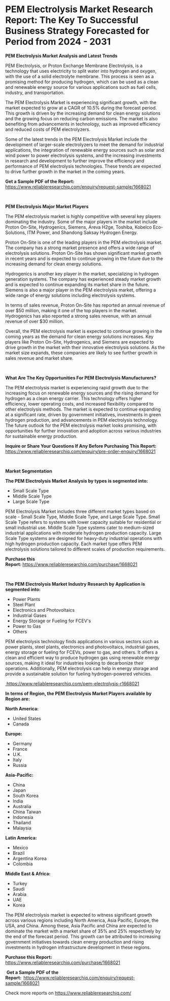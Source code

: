 <p><h1>PEM Electrolysis Market Research Report: The Key To Successful Business Strategy Forecasted for Period from 2024 - 2031</h1></p><p><strong>PEM Electrolysis Market Analysis and Latest Trends</strong></p>
<p><p>PEM Electrolysis, or Proton Exchange Membrane Electrolysis, is a technology that uses electricity to split water into hydrogen and oxygen, with the use of a solid electrolyte membrane. This process is seen as a promising method for producing hydrogen, which can be used as a clean and renewable energy source for various applications such as fuel cells, industry, and transportation.</p><p>The PEM Electrolysis Market is experiencing significant growth, with the market expected to grow at a CAGR of 10.5% during the forecast period. This growth is driven by the increasing demand for clean energy solutions and the growing focus on reducing carbon emissions. The market is also benefiting from advancements in technology, such as improved efficiency and reduced costs of PEM electrolyzers.</p><p>Some of the latest trends in the PEM Electrolysis Market include the development of larger-scale electrolyzers to meet the demand for industrial applications, the integration of renewable energy sources such as solar and wind power to power electrolysis systems, and the increasing investments in research and development to further improve the efficiency and performance of PEM electrolysis technologies. These trends are expected to drive further growth in the market in the coming years.</p></p>
<p><strong>Get a Sample PDF of the Report:&nbsp;</strong> <a href="https://www.reliableresearchiq.com/enquiry/request-sample/1668021">https://www.reliableresearchiq.com/enquiry/request-sample/1668021</a></p>
<p>&nbsp;</p>
<p><strong>PEM Electrolysis Major Market Players</strong></p>
<p><p>The PEM electrolysis market is highly competitive with several key players dominating the industry. Some of the major players in the market include Proton On-Site, Hydrogenics, Siemens, Areva H2ge, Toshiba, Kobelco Eco-Solutions, ITM Power, and Shandong Saksay Hydrogen Energy.</p><p>Proton On-Site is one of the leading players in the PEM electrolysis market. The company has a strong market presence and offers a wide range of electrolysis solutions. Proton On-Site has shown significant market growth in recent years and is expected to continue growing in the future due to the increasing demand for clean energy solutions.</p><p>Hydrogenics is another key player in the market, specializing in hydrogen generation systems. The company has experienced steady market growth and is expected to continue expanding its market share in the future. Siemens is also a major player in the PEM electrolysis market, offering a wide range of energy solutions including electrolysis systems.</p><p>In terms of sales revenue, Proton On-Site has reported an annual revenue of over $50 million, making it one of the top players in the market. Hydrogenics has also reported a strong sales revenue, with an annual revenue of over $30 million.</p><p>Overall, the PEM electrolysis market is expected to continue growing in the coming years as the demand for clean energy solutions increases. Key players like Proton On-Site, Hydrogenics, and Siemens are expected to drive growth in the market with their innovative electrolysis solutions. As the market size expands, these companies are likely to see further growth in sales revenue and market share.</p></p>
<p>&nbsp;</p>
<p><strong>What Are The Key Opportunities For PEM Electrolysis Manufacturers?</strong></p>
<p><p>The PEM electrolysis market is experiencing rapid growth due to the increasing focus on renewable energy sources and the rising demand for hydrogen as a clean energy carrier. This technology offers higher efficiency, lower operating costs, and increased flexibility compared to other electrolysis methods. The market is expected to continue expanding at a significant rate, driven by government initiatives, investments in green hydrogen production, and advancements in PEM electrolysis technology. The future outlook for the PEM electrolysis market looks promising, with opportunities for further innovation and adoption across various industries for sustainable energy production.</p></p>
<p><strong>Inquire or Share Your Questions If Any Before Purchasing This Report:</strong> <a href="https://www.reliableresearchiq.com/enquiry/pre-order-enquiry/1668021">https://www.reliableresearchiq.com/enquiry/pre-order-enquiry/1668021</a></p>
<p>&nbsp;</p>
<p><strong>Market Segmentation</strong></p>
<p><strong>The PEM Electrolysis Market Analysis by types is segmented into:</strong></p>
<p><ul><li>Small Scale Type</li><li>Middle Scale Type</li><li>Large Scale Type</li></ul></p>
<p><p>PEM Electrolysis Market includes three different market types based on scale - Small Scale Type, Middle Scale Type, and Large Scale Type. Small Scale Type refers to systems with lower capacity suitable for residential or small industrial use. Middle Scale Type systems cater to medium-sized industrial applications with moderate hydrogen production capacity. Large Scale Type systems are designed for heavy-duty industrial operations with high hydrogen production capacity. Each market type offers PEM electrolysis solutions tailored to different scales of production requirements.</p></p>
<p><strong>Purchase this Report:&nbsp;</strong><a href="https://www.reliableresearchiq.com/purchase/1668021">https://www.reliableresearchiq.com/purchase/1668021</a></p>
<p>&nbsp;</p>
<p><strong>The PEM Electrolysis Market Industry Research by Application is segmented into:</strong></p>
<p><ul><li>Power Plants</li><li>Steel Plant</li><li>Electronics and Photovoltaics</li><li>Industrial Gases</li><li>Energy Storage or Fueling for FCEV's</li><li>Power to Gas</li><li>Others</li></ul></p>
<p><p>PEM electrolysis technology finds applications in various sectors such as power plants, steel plants, electronics and photovoltaics, industrial gases, energy storage or fueling for FCEVs, power to gas, and others. It offers a clean and efficient way to produce hydrogen gas using renewable energy sources, making it ideal for industries looking to decarbonize their operations. Additionally, PEM electrolysis can help in energy storage and provide a sustainable solution for fueling hydrogen-powered vehicles.</p></p>
<p><a href="https://www.reliableresearchiq.com/pem-electrolysis-r1668021">&nbsp;https://www.reliableresearchiq.com/pem-electrolysis-r1668021</a></p>
<p><strong>In terms of Region, the PEM Electrolysis Market Players available by Region are:</strong></p>
<p>
    <p> <strong> North America: </strong>
        <ul>
            <li>United States</li>
            <li>Canada</li>
        </ul>
        </p> 
    <p> <strong> Europe: </strong>
        <ul>
            <li>Germany</li>
            <li>France</li>
            <li>U.K.</li>
            <li>Italy</li>
            <li>Russia</li>
        </ul>
        </p> 
    <p> <strong> Asia-Pacific: </strong>
        <ul>
            <li>China</li>
            <li>Japan</li>
            <li>South Korea</li>
            <li>India</li>
            <li>Australia</li>
            <li>China Taiwan</li>
            <li>Indonesia</li>
            <li>Thailand</li>
            <li>Malaysia</li>
        </ul>
        </p> 
    <p> <strong> Latin America: </strong>
        <ul>
            <li>Mexico</li>
            <li>Brazil</li>
            <li>Argentina Korea</li>
            <li>Colombia</li>
        </ul>
        </p> 
    <p> <strong> Middle East & Africa: </strong>
        <ul>
            <li>Turkey</li>
            <li>Saudi</li>
            <li>Arabia</li>
            <li>UAE</li>
            <li>Korea</li>
        </ul>
    </p>
    </p>
<p><p>The PEM electrolysis market is expected to witness significant growth across various regions including North America, Asia Pacific, Europe, the USA, and China. Among these, Asia Pacific and China are expected to dominate the market with a market share of 35% and 25% respectively by the end of the forecast period. This growth can be attributed to increasing government initiatives towards clean energy production and rising investments in hydrogen infrastructure development in these regions.</p></p>
<p><strong>Purchase this Report: </strong><a href="https://www.reliableresearchiq.com/purchase/1668021">https://www.reliableresearchiq.com/purchase/1668021</a></p>
<p>&nbsp;<strong>Get a Sample PDF of the Report:&nbsp;&nbsp;</strong><a href="https://www.reliableresearchiq.com/enquiry/request-sample/1668021">https://www.reliableresearchiq.com/enquiry/request-sample/1668021</a></p>
<p><strong></strong></p>
<p>Check more reports on <a href="https://www.reliableresearchiq.com/">https://www.reliableresearchiq.com/</a></p>